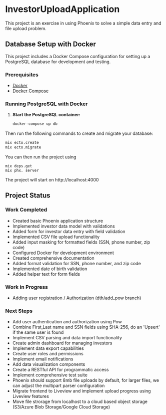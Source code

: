# InvestorUploadApplication

This project is an exercise in using Phoenix to solve a simple data entry and file upload problem.

## Database Setup with Docker

This project includes a Docker Compose configuration for setting up a PostgreSQL database for development and testing.

### Prerequisites

- [Docker](https://docs.docker.com/get-docker/)
- [Docker Compose](https://docs.docker.com/compose/install/)

### Running PostgreSQL with Docker

1. **Start the PostgreSQL container:**

   ```bash
   docker-compose up db
   ```

Then run the following commands to create and migrate your database:

```bash
mix ecto.create
mix ecto.migrate
```

You can then run the project using
```
mix deps.get
mix phx. server
```
The project will start on http://localhost:4000

## Project Status

### Work Completed
* Created basic Phoenix application structure
* Implemented investor data model with validations
* Added form for investor data entry with field validation
* Implemented CSV file upload functionality
* Added input masking for formatted fields (SSN, phone number, zip code)
* Configured Docker for development environment
* Created comprehensive documentation
* Added format validation for SSN, phone number, and zip code
* Implemented date of birth validation
* Added helper text for form fields


### Work in Progress
* Adding user registration / Authorization (dth/add_pow branch)


### Next Steps

* Add user authentication and authorization using Pow
* Combine First,Last name and SSN fields using SHA-256, do an 'Upsert' if the same user is found
* Implement CSV parsing and data import functionality
* Create admin dashboard for managing investors
* Implement data export capabilities
* Create user roles and permissions
* Implement email notifications
* Add data visualization components
* Create a RESTful API for programmatic access
* Implement comprehensive test suite
* Phoenix should support 8mb file uploads by default, for larger files, we can adjust the multipart parser configuration
* Migrate frontend to Liveview and implement upload progress using Liveview features
* Move file strorage from localhost to a cloud based object storage (S3/Azure Blob Storage/Google Cloud Storage)

